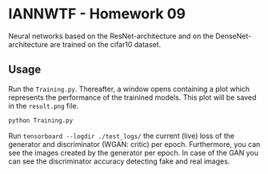 # IANNWTF - Homework 09

Neural networks based on the ResNet-architecture and on the DenseNet-architecture are trained on the
cifar10 dataset.

## Usage

Run the `Training.py`. Thereafter, a window opens containing a plot which represents the performance of the trainined models.
This plot will be saved in the `result.png` file. 

```bash
python Training.py
```

Run `tensorboard --logdir ./test_logs/` the current (live) loss of the generator and discriminator (WGAN: critic) per epoch. 
Furthermore, you can see the images created by the generator per epoch.
In case of the GAN you can see the discriminator accuracy detecting fake and real images. 